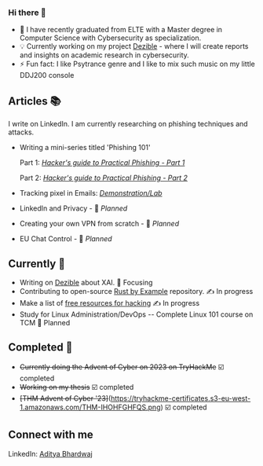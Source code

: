 ### Hi there 👋

- 🔭 I have recently graduated from ELTE with a Master degree in Computer Science with Cybersecurity as specialization.
- 💡 Currently working on my project [Dezible](https://dezible.com/) - where I will create reports and insights on academic research in cybersecurity.
- ⚡ Fun fact: I like Psytrance genre and I like to mix such music on my little DDJ200 console

## Articles 📚

I write on LinkedIn. I am currently researching on phishing techniques and attacks.
- Writing a mini-series titled 'Phishing 101'

  Part 1: [*Hacker's guide to Practical Phishing - Part 1*](https://www.linkedin.com/pulse/hackers-guide-practical-phishing-part-1-aditya-bhardwaj-sa3sf/)
  
  Part 2: [*Hacker's guide to Practical Phishing - Part 2*](https://www.linkedin.com/pulse/hackers-guide-practical-phishing-part-2-aditya-bhardwaj-pevlf/)
- Tracking pixel in Emails: [*Demonstration/Lab*](https://www.linkedin.com/feed/update/urn:li:activity:7239690029671821313/)
- LinkedIn and Privacy - 🏁 *Planned*
- Creating your own VPN from scratch - 🏁 *Planned*
- EU Chat Control - 🏁 *Planned*


## Currently 📌

-  Writing on [Dezible](https://dezible.com/) about XAI. 🧮 Focusing
-  Contributing to open-source [Rust by Example](https://github.com/rust-lang/rust-by-example) repository. ✍️ In progress
-  Make a list of [free resources for hacking](https://github.com/psyklopp/Learn-to-Hack) ✍️ In progress
-  Study for Linux Administration/DevOps 
   -- Complete Linux 101 course on TCM 📆 Planned

## Completed 🥅

-  ~~Currently doing the Advent of Cyber on 2023 on TryHackMe~~ ☑️ completed
-  ~~Working on my thesis~~ ☑️ completed
-  ~~[THM Advent of Cyber '23]~~(https://tryhackme-certificates.s3-eu-west-1.amazonaws.com/THM-IHOHFGHFQS.png) ☑️ completed

## Connect with me

LinkedIn: [Aditya Bhardwaj](https://www.linkedin.com/in/ab4dev/)
<!--
**psyklopp/psyklopp** is a ✨ _special_ ✨ repository because its `README.md` (this file) appears on your GitHub profile.

Here are some ideas to get you started:

- 🔭 I’m currently working on ...
- 🌱 I’m currently learning ...
- 👯 I’m looking to collaborate on ...
- 🤔 I’m looking for help with ...
- 💬 Ask me about ...
- 📫 How to reach me: ...
- 😄 Pronouns: ...
- ⚡ Fun fact: ...
-->
